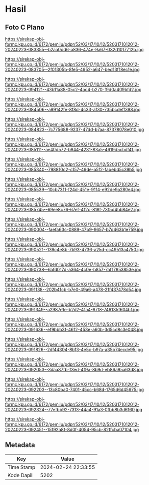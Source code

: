 # Hasil

## Foto C Plano

https://sirekap-obj-formc.kpu.go.id/6172/pemilu/pdpr/52/03/17/10/12/5203171012012-20240223-083355--b2aa0dd6-a836-474e-9a67-032d1017712b.jpg

https://sirekap-obj-formc.kpu.go.id/6172/pemilu/pdpr/52/03/17/10/12/5203171012012-20240223-083705--2f01305b-8fe5-4952-a647-bed13f18ec1e.jpg

https://sirekap-obj-formc.kpu.go.id/6172/pemilu/pdpr/52/03/17/10/12/5203171012012-20240223-094121--43b11a88-05c2-4ac4-b270-f9d0a409bfd2.jpg

https://sirekap-obj-formc.kpu.go.id/6172/pemilu/pdpr/52/03/17/10/12/5203171012012-20240223-084506--a99142fe-8f8d-4c33-af30-735bcdeff388.jpg

https://sirekap-obj-formc.kpu.go.id/6172/pemilu/pdpr/52/03/17/10/12/5203171012012-20240223-084823--7c775688-9237-47dd-b7aa-87378078e010.jpg

https://sirekap-obj-formc.kpu.go.id/6172/pemilu/pdpr/52/03/17/10/12/5203171012012-20240223-085111--ae40d572-b944-4231-83a5-4619d5cbdf41.jpg

https://sirekap-obj-formc.kpu.go.id/6172/pemilu/pdpr/52/03/17/10/12/5203171012012-20240223-085340--798810c2-c157-49de-a5f2-fabebd5c39b5.jpg

https://sirekap-obj-formc.kpu.go.id/6172/pemilu/pdpr/52/03/17/10/12/5203171012012-20240223-085539--10cb7311-f24d-451e-9114-e92de9a280e4.jpg

https://sirekap-obj-formc.kpu.go.id/6172/pemilu/pdpr/52/03/17/10/12/5203171012012-20240223-085745--69ee8c76-67ef-4f2c-818f-73f5d4bb84e2.jpg

https://sirekap-obj-formc.kpu.go.id/6172/pemilu/pdpr/52/03/17/10/12/5203171012012-20240223-090004--faefa63c-0889-47b9-9657-b7d463b1e759.jpg

https://sirekap-obj-formc.kpu.go.id/6172/pemilu/pdpr/52/03/17/10/12/5203171012012-20240223-090521--136c4e8b-7b93-4736-a25d-cc49513a4750.jpg

https://sirekap-obj-formc.kpu.go.id/6172/pemilu/pdpr/52/03/17/10/12/5203171012012-20240223-090738--6afd017d-a364-4c0e-b857-7af17853853e.jpg

https://sirekap-obj-formc.kpu.go.id/6172/pemilu/pdpr/52/03/17/10/12/5203171012012-20240223-091138--202b41cb-b7e0-49a6-a478-21f437478d54.jpg

https://sirekap-obj-formc.kpu.go.id/6172/pemilu/pdpr/52/03/17/10/12/5203171012012-20240223-091349--a2987e1e-b2d2-41a4-97f8-746135f604bf.jpg

https://sirekap-obj-formc.kpu.go.id/6172/pemilu/pdpr/52/03/17/10/12/5203171012012-20240223-091636--ef9bbb3f-4612-453e-a60b-3d5cd8c3e048.jpg

https://sirekap-obj-formc.kpu.go.id/6172/pemilu/pdpr/52/03/17/10/12/5203171012012-20240223-091826--2df44304-8b13-4e5c-b97a-a35b74ecde95.jpg

https://sirekap-obj-formc.kpu.go.id/6172/pemilu/pdpr/52/03/17/10/12/5203171012012-20240223-092053--3daa87fb-f3ed-4f9a-8b9d-eb86a95a63d8.jpg

https://sirekap-obj-formc.kpu.go.id/6172/pemilu/pdpr/52/03/17/10/12/5203171012012-20240223-092203--13c80ba0-7401-45cc-b68d-1765d6d45675.jpg

https://sirekap-obj-formc.kpu.go.id/6172/pemilu/pdpr/52/03/17/10/12/5203171012012-20240223-092324--77efbb92-7313-44a4-91a3-0fbb8b3d6160.jpg

https://sirekap-obj-formc.kpu.go.id/6172/pemilu/pdpr/52/03/17/10/12/5203171012012-20240223-092451--15192a8f-8d0f-4054-95cb-82ffcba07104.jpg


## Metadata

| Key        | Value               |
| ---------- | ------------------- |
| Time Stamp | 2024-02-24 22:33:55 |
| Kode Dapil | 5202                |



